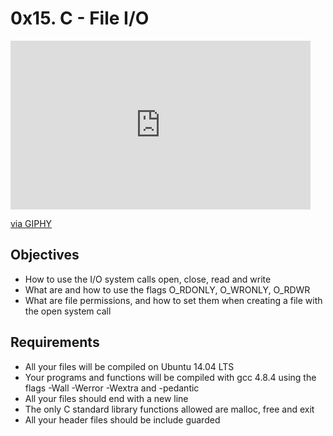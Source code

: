 # 0x15. C - File I/O

<iframe src="https://giphy.com/embed/349qKnoIBHK1i" width="480" height="270" frameBorder="0" class="giphy-embed" allowFullScreen></iframe><p><a href="https://giphy.com/gifs/reaction-program-programmers-349qKnoIBHK1i">via GIPHY</a></p>

## Objectives

* How to use the I/O system calls open, close, read and write
* What are and how to use the flags O\_RDONLY, O\_WRONLY, O\_RDWR
* What are file permissions, and how to set them when creating a file with the open system call


## Requirements

* All your files will be compiled on Ubuntu 14.04 LTS
* Your programs and functions will be compiled with gcc 4.8.4 using the flags -Wall -Werror -Wextra and -pedantic
* All your files should end with a new line
* The only C standard library functions allowed are malloc, free and exit
* All your header files should be include guarded

